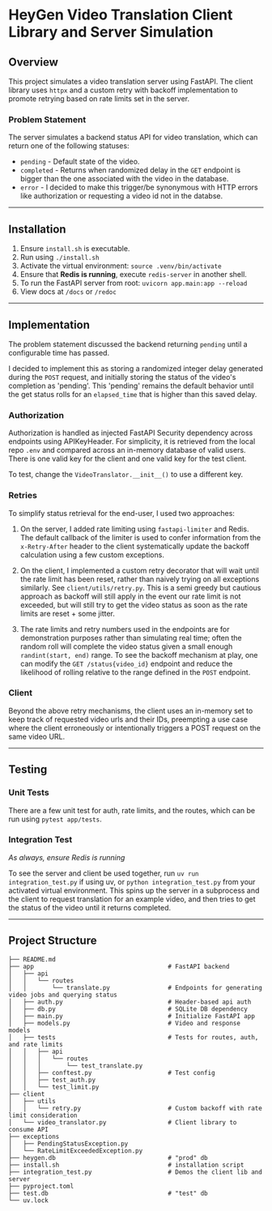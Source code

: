 # HeyGen Video Translation Client Library and Server Simulation

## Overview

This project simulates a video translation server using FastAPI. The client library uses `httpx` and a custom retry with backoff implementation to promote retrying based on rate limits set in the server.

### Problem Statement

The server simulates a backend status API for video translation, which can return one of the following statuses:
- `pending` - Default state of the video.
- `completed` - Returns when randomized delay in the `GET` endpoint is bigger than the one associated with the video in the database.
- `error` - I decided to make this trigger/be synonymous with HTTP errors like authorization or requesting a video id not in the databse.

---
## Installation

1. Ensure `install.sh` is executable.
2. Run using `./install.sh`
3. Activate the virtual environment: `source .venv/bin/activate`
4. Ensure that **Redis is running**, execute `redis-server` in another shell.
5. To run the FastAPI server from root: `uvicorn app.main:app --reload`
6. View docs at `/docs` or `/redoc`

---
## Implementation

The problem statement discussed the backend returning `pending` until a configurable time has passed. 

I decided to implement this as storing a randomized integer delay generated during the `POST` request, and initially storing the status of the video's completion as 'pending'. This 'pending' remains the default behavior until the get status rolls for an `elapsed_time` that is higher than this saved delay.

### Authorization

Authorization is handled as injected FastAPI Security dependency across endpoints using APIKeyHeader. For simplicity, it is retrieved from the local repo `.env` and compared across an in-memory database of valid users. There is one valid key for the client and one valid key for the test client.

To test, change the `VideoTranslator.__init__()` to use a different key.

### Retries

To simplify status retrieval for the end-user, I used two approaches:

1. On the server, I added rate limiting using `fastapi-limiter` and Redis. The default callback of the limiter is used to confer information from the `x-Retry-After` header to the client systematically update the backoff calculation using a few custom exceptions.

2. On the client, I implemented a custom retry decorator that will wait until the rate limit has been reset, rather than naively trying on all exceptions similarly. See `client/utils/retry.py`. This is a semi greedy but cautious approach as backoff will still apply in the event our rate limit is not 
exceeded, but will still try to get the video status as soon as the rate limits are reset + some jitter.

3. The rate limits and retry numbers used in the endpoints are for demonstration purposes rather than simulating real time; often the random roll will complete the video status given a small enough `randint(start, end)` range. To see the backoff mechanism at play, one can modify the `GET /status{video_id}` endpoint and reduce the likelihood of rolling relative to the range defined in the `POST` endpoint.


### Client

Beyond the above retry mechanisms, the client uses an in-memory set to keep track of requested video urls and their IDs, preempting a use case where the client erroneously or intentionally triggers a POST request on the same video URL. 

---

## Testing

### Unit Tests

There are a few unit test for auth, rate limits, and the routes, which can be run using `pytest app/tests`.

### Integration Test

*As always, ensure Redis is running*

To see the server and client be used together, run `uv run integration_test.py` if using uv, or `python integration_test.py` from your activated virtual environment. This spins up the server in a subprocess and the client to request translation for an example video, and then tries to get the status of the video until it returns completed.


---

## Project Structure

```plaintext
├── README.md
├── app                                     # FastAPI backend
│   ├── api         
│   │   └── routes
│   │       └── translate.py                # Endpoints for generating video jobs and querying status
│   ├── auth.py                             # Header-based api auth
│   ├── db.py                               # SQLite DB dependency
│   ├── main.py                             # Initialize FastAPI app
│   ├── models.py                           # Video and response models
│   ├── tests                               # Tests for routes, auth, and rate limits
│   │   ├── api
│   │   │   └── routes
│   │   │       └── test_translate.py
│   │   ├── conftest.py                     # Test config
│   │   ├── test_auth.py
│   │   └── test_limit.py
├── client
│   ├── utils
│   │   └── retry.py                        # Custom backoff with rate limit consideration
│   └── video_translator.py                 # Client library to consume API
├── exceptions
│   ├── PendingStatusException.py
│   └── RateLimitExceededException.py
├── heygen.db                               # "prod" db
├── install.sh                              # installation script
├── integration_test.py                     # Demos the client lib and server
├── pyproject.toml                         
├── test.db                                 # "test" db
└── uv.lock